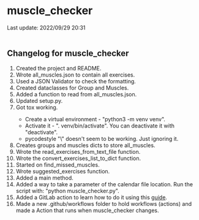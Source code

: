 # muscle_checker
Last update: 2022/09/29 20:31
<br /><br />
<h2>Changelog for muscle_checker</h2>

<ol>
        <li>Created the project and README.</li>
        <li>Wrote all_muscles.json to contain all exercises.</li>
        <li>Used a JSON Validator to check the formatting.</li>
        <li>Created dataclasses for Group and Muscles.</li>
        <li>Added a function to read from all_muscles.json.</li>
        <li>Updated setup.py.</li>
        <li>Got tox working.</li>
        <ul>
                <li>Create a virtual environment - "python3 -m venv venv".</li>
                <li>Activate it - ". venv/bin/activate". You can deactivate it with "deactivate".</li>
                <li>pycodestyle "\" doesn't seem to be working. Just ignoring it.</li>
        </ul>
        <li>Creates groups and muscles dicts to store all_muscles.</li>
        <li>Wrote the read_exercises_from_text_file function.</li>
        <li>Wrote the convert_exercises_list_to_dict function.</li>
        <li>Started on find_missed_muscles.</li>
        <li>Wrote suggested_exercises function.</li>
        <li>Added a main method.</li>
        <li>Added a way to take a parameter of the calendar file location. Run the script with: "python muscle_checker.py".</li>
        <li>Added a GitLab action to learn how to do it using this <a href="https://docs.github.com/en/actions/learn-github-actions/understanding-github-actions" target="_blank">guide</a>.</li>
        <li>Made a new .github/workflows folder to hold workflows (actions) and made a Action that runs when muscle_checker changes.</li>
</ol>
